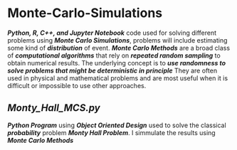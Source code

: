 # Monte-Carlo-Simulations

**_Python, R, C++, and Jupyter Notebook_** code used for solving different problems using **_Monte Carlo Simulations_**, problems will include estimating some kind of **_distribution_** of event. 
**_Monte Carlo Methods_** are a broad class of **_computational algorithms_** that rely on **_repeated random sampling_** to obtain numerical results. The underlying concept is to **_use randomness to solve problems that might be deterministic in principle_** They are often used in physical and mathematical problems and are most useful when it is difficult or impossible to use other approaches.

## _Monty_Hall_MCS.py_

**_Python Program_** using **_Object Oriented Design_** used to solve the classical **_probability_** problem **_Monty Hall Problem_**. I simmulate the results using **_Monte Carlo Methods_**
